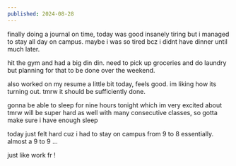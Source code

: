 ```yaml
---
published: 2024-08-28
---
```



finally doing a journal on time, today was good insanely tiring but i managed to stay all day on campus. maybe i was so tired bcz i didnt have dinner until much later. 

hit the gym and had a big din din. need to pick up groceries and do laundry but planning for that to be done over the weekend.

also worked on my resume a little bit today, feels good. im liking how its turning out. tmrw it should be sufficiently done. 

gonna be able to sleep for nine hours tonight which im very excited about 
tmrw will be super hard as well with many consecutive classes, so gotta make sure i have enough sleep

today just felt hard cuz i had to stay on campus from 9 to 8 essentially. almost a 9 to 9 ... 

just like work fr !